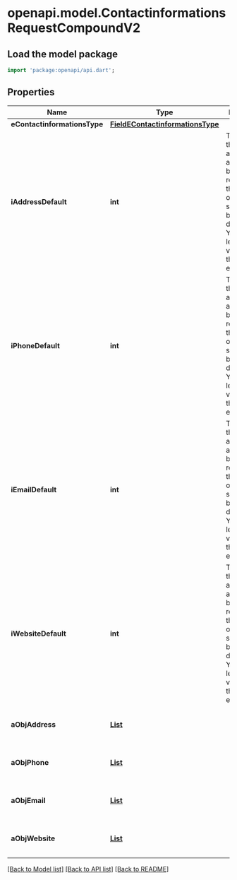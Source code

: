 # openapi.model.ContactinformationsRequestCompoundV2

## Load the model package
```dart
import 'package:openapi/api.dart';
```

## Properties
Name | Type | Description | Notes
------------ | ------------- | ------------- | -------------
**eContactinformationsType** | [**FieldEContactinformationsType**](FieldEContactinformationsType.md) |  | 
**iAddressDefault** | **int** | The index in the a_objAddress array (zero based index) representing the Address object that should become the default one.  You can leave the value to 0 if the array is empty. | 
**iPhoneDefault** | **int** | The index in the a_objPhone array (zero based index) representing the Phone object that should become the default one.  You can leave the value to 0 if the array is empty. | 
**iEmailDefault** | **int** | The index in the a_objEmail array (zero based index) representing the Email object that should become the default one.  You can leave the value to 0 if the array is empty. | 
**iWebsiteDefault** | **int** | The index in the a_objWebsite array (zero based index) representing the Website object that should become the default one.  You can leave the value to 0 if the array is empty. | 
**aObjAddress** | [**List<AddressRequestCompound>**](AddressRequestCompound.md) |  | [default to const []]
**aObjPhone** | [**List<PhoneRequestCompound>**](PhoneRequestCompound.md) |  | [default to const []]
**aObjEmail** | [**List<EmailRequestCompound>**](EmailRequestCompound.md) |  | [default to const []]
**aObjWebsite** | [**List<WebsiteRequestCompound>**](WebsiteRequestCompound.md) |  | [default to const []]

[[Back to Model list]](../README.md#documentation-for-models) [[Back to API list]](../README.md#documentation-for-api-endpoints) [[Back to README]](../README.md)


